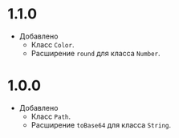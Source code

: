 # 1.1.0
  * Добавлено
    - Класс `Color`.
    - Расширение `round` для класса `Number`.

# 1.0.0
  * Добавлено
    - Класс `Path`.
    - Расширение `toBase64` для класса `String`.